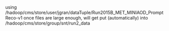 
using /hadoop/cms/store/user/jgran/dataTuple/Run2015B_MET_MINIAOD_PromptReco-v1
once files are large enough, will get put (automatically) into
/hadoop/cms/store/group/snt/run2_data

